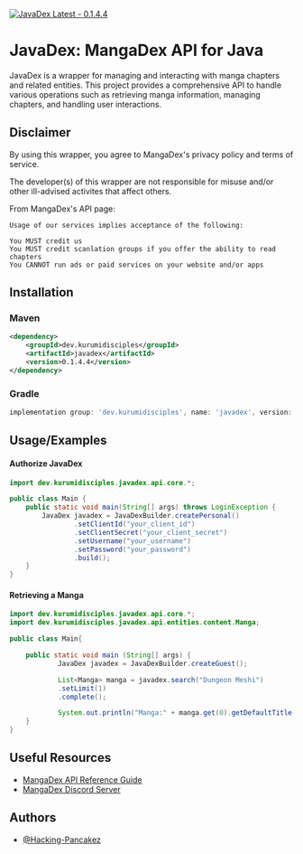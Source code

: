 [![JavaDex Latest - 0.1.4.4](https://img.shields.io/badge/JavaDex_Latest-0.1.4.4-2ea44f?style=for-the-badge)](https://)
# JavaDex: MangaDex API for Java

JavaDex is a wrapper for managing and interacting with manga chapters and related entities. This project provides a comprehensive API to handle various operations such as retrieving manga information, managing chapters, and handling user interactions.


## Disclaimer
By using this wrapper, you agree to MangaDex's privacy policy and terms of service.

The developer(s) of this wrapper are not responsible for misuse and/or other ill-advised activites that affect others.

From MangaDex's API page:
 ```
Usage of our services implies acceptance of the following:

You MUST credit us
You MUST credit scanlation groups if you offer the ability to read chapters
You CANNOT run ads or paid services on your website and/or apps 
```
## Installation

### Maven
```xml
<dependency>
    <groupId>dev.kurumidisciples</groupId>
    <artifactId>javadex</artifactId>
    <version>0.1.4.4</version>
</dependency>
```
### Gradle
```gradle
implementation group: 'dev.kurumidisciples', name: 'javadex', version: '0.1.4.4'
```
    
## Usage/Examples

#### Authorize JavaDex
```java
import dev.kurumidisciples.javadex.api.core.*;

public class Main {
    public static void main(String[] args) throws LoginException {
        JavaDex javadex = JavaDexBuilder.createPersonal()
                .setClientId("your_client_id")
                .setClientSecret("your_client_secret")
                .setUsername("your_username")
                .setPassword("your_password")
                .build();
    }
}


```
#### Retrieving a Manga
```java
import dev.kurumidisciples.javadex.api.core.*;
import dev.kurumidisciples.javadex.api.entities.content.Manga;

public class Main{

    public static void main (String[] args) {
            JavaDex javadex = JavaDexBuilder.createGuest();

            List<Manga> manga = javadex.search("Dungeon Meshi")
            .setLimit(1)
            .complete();

            System.out.println("Manga:" + manga.get(0).getDefaultTitle());
    }
} 
```


## Useful Resources
 - [MangaDex API Reference Guide](https://api.mangadex.org/docs/swagger.html)
 - [MangaDex Discord Server](https://discord.gg/mangadex)

## Authors

- [@Hacking-Pancakez](https://github.com/Hacking-Pancakez)

